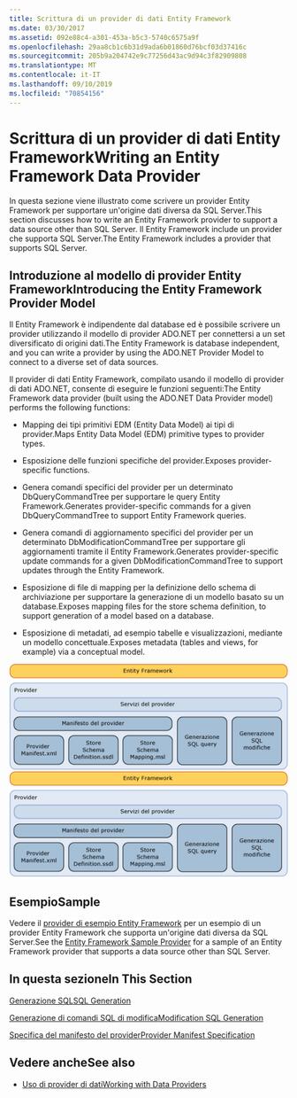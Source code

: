 ```yaml
---
title: Scrittura di un provider di dati Entity Framework
ms.date: 03/30/2017
ms.assetid: 092e88c4-a301-453a-b5c3-5740c6575a9f
ms.openlocfilehash: 29aa8cb1c6b31d9ada6b01860d76bcf03d37416c
ms.sourcegitcommit: 205b9a204742e9c77256d43ac9d94c3f82909808
ms.translationtype: MT
ms.contentlocale: it-IT
ms.lasthandoff: 09/10/2019
ms.locfileid: "70854156"
---
```

# <a name="writing-an-entity-framework-data-provider"></a><span data-ttu-id="c4489-102">Scrittura di un provider di dati Entity Framework</span><span class="sxs-lookup"><span data-stu-id="c4489-102">Writing an Entity Framework Data Provider</span></span>
<span data-ttu-id="c4489-103">In questa sezione viene illustrato come scrivere un provider Entity Framework per supportare un'origine dati diversa da SQL Server.</span><span class="sxs-lookup"><span data-stu-id="c4489-103">This section discusses how to write an Entity Framework provider to support a data source other than SQL Server.</span></span> <span data-ttu-id="c4489-104">Il Entity Framework include un provider che supporta SQL Server.</span><span class="sxs-lookup"><span data-stu-id="c4489-104">The Entity Framework includes a provider that supports SQL Server.</span></span>  
  
## <a name="introducing-the-entity-framework-provider-model"></a><span data-ttu-id="c4489-105">Introduzione al modello di provider Entity Framework</span><span class="sxs-lookup"><span data-stu-id="c4489-105">Introducing the Entity Framework Provider Model</span></span>  
 <span data-ttu-id="c4489-106">Il Entity Framework è indipendente dal database ed è possibile scrivere un provider utilizzando il modello di provider ADO.NET per connettersi a un set diversificato di origini dati.</span><span class="sxs-lookup"><span data-stu-id="c4489-106">The Entity Framework is database independent, and you can write a provider by using the ADO.NET Provider Model to connect to a diverse set of data sources.</span></span>  
  
 <span data-ttu-id="c4489-107">Il provider di dati Entity Framework, compilato usando il modello di provider di dati ADO.NET, consente di eseguire le funzioni seguenti:</span><span class="sxs-lookup"><span data-stu-id="c4489-107">The Entity Framework data provider (built using the ADO.NET Data Provider model) performs the following functions:</span></span>  
  
- <span data-ttu-id="c4489-108">Mapping dei tipi primitivi EDM (Entity Data Model) ai tipi di provider.</span><span class="sxs-lookup"><span data-stu-id="c4489-108">Maps Entity Data Model (EDM) primitive types to provider types.</span></span>  
  
- <span data-ttu-id="c4489-109">Esposizione delle funzioni specifiche del provider.</span><span class="sxs-lookup"><span data-stu-id="c4489-109">Exposes provider-specific functions.</span></span>  
  
- <span data-ttu-id="c4489-110">Genera comandi specifici del provider per un determinato DbQueryCommandTree per supportare le query Entity Framework.</span><span class="sxs-lookup"><span data-stu-id="c4489-110">Generates provider-specific commands for a given DbQueryCommandTree to support Entity Framework queries.</span></span>  
  
- <span data-ttu-id="c4489-111">Genera comandi di aggiornamento specifici del provider per un determinato DbModificationCommandTree per supportare gli aggiornamenti tramite il Entity Framework.</span><span class="sxs-lookup"><span data-stu-id="c4489-111">Generates provider-specific update commands for a given DbModificationCommandTree to support updates through the Entity Framework.</span></span>  
  
- <span data-ttu-id="c4489-112">Esposizione di file di mapping per la definizione dello schema di archiviazione per supportare la generazione di un modello basato su un database.</span><span class="sxs-lookup"><span data-stu-id="c4489-112">Exposes mapping files for the store schema definition, to support generation of a model based on a database.</span></span>  
  
- <span data-ttu-id="c4489-113">Esposizione di metadati, ad esempio tabelle e visualizzazioni, mediante un modello concettuale.</span><span class="sxs-lookup"><span data-stu-id="c4489-113">Exposes metadata (tables and views, for example) via a conceptual model.</span></span>  
  
 <span data-ttu-id="c4489-114">![b42a7a5c&#45;0ac0&#45;4911&#45;86be&#45;0460a78760ba](./media/b42a7a5c-0ac0-4911-86be-0460a78760ba.gif "b42a7a5c-0ac0-4911-86be-0460a78760ba")</span><span class="sxs-lookup"><span data-stu-id="c4489-114">![b42a7a5c&#45;0ac0&#45;4911&#45;86be&#45;0460a78760ba](./media/b42a7a5c-0ac0-4911-86be-0460a78760ba.gif "b42a7a5c-0ac0-4911-86be-0460a78760ba")</span></span>  
  
## <a name="sample"></a><span data-ttu-id="c4489-115">Esempio</span><span class="sxs-lookup"><span data-stu-id="c4489-115">Sample</span></span>  
 <span data-ttu-id="c4489-116">Vedere il [provider di esempio Entity Framework](https://code.msdn.microsoft.com/windowsdesktop/Entity-Framework-Sample-6a9801d0) per un esempio di un provider Entity Framework che supporta un'origine dati diversa da SQL Server.</span><span class="sxs-lookup"><span data-stu-id="c4489-116">See the [Entity Framework Sample Provider](https://code.msdn.microsoft.com/windowsdesktop/Entity-Framework-Sample-6a9801d0) for a sample of an Entity Framework provider that supports a data source other than SQL Server.</span></span>  
  
## <a name="in-this-section"></a><span data-ttu-id="c4489-117">In questa sezione</span><span class="sxs-lookup"><span data-stu-id="c4489-117">In This Section</span></span>  
 [<span data-ttu-id="c4489-118">Generazione SQL</span><span class="sxs-lookup"><span data-stu-id="c4489-118">SQL Generation</span></span>](sql-generation.md)  
  
 [<span data-ttu-id="c4489-119">Generazione di comandi SQL di modifica</span><span class="sxs-lookup"><span data-stu-id="c4489-119">Modification SQL Generation</span></span>](modification-sql-generation.md)  
  
 [<span data-ttu-id="c4489-120">Specifica del manifesto del provider</span><span class="sxs-lookup"><span data-stu-id="c4489-120">Provider Manifest Specification</span></span>](provider-manifest-specification.md)  
  
## <a name="see-also"></a><span data-ttu-id="c4489-121">Vedere anche</span><span class="sxs-lookup"><span data-stu-id="c4489-121">See also</span></span>

- [<span data-ttu-id="c4489-122">Uso di provider di dati</span><span class="sxs-lookup"><span data-stu-id="c4489-122">Working with Data Providers</span></span>](working-with-data-providers.md)
